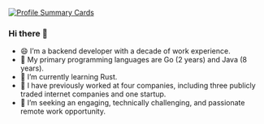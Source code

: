 
[![Profile Summary Cards](http://github-profile-summary-cards.vercel.app/api/cards/profile-details?username=kingson4wu)](https://github.com/vn7n24fzkq/github-profile-summary-cards)

### Hi there 👋
- 😄 I’m a backend developer with a decade of work experience.
- 💬 My primary programming languages are Go (2 years) and Java (8 years).
- 🌱 I’m currently learning Rust.
- 🔭 I have previously worked at four companies, including three publicly traded internet companies and one startup.
- 👯 I’m seeking an engaging, technically challenging, and passionate remote work opportunity.

<!--
### Stat

<img  src="https://github-readme-stats.vercel.app/api?username=kingson4wu&show_icons=true&theme=vue" alt="Andy's github stats" />


### Hi there 👋
-->

<!--
**Kingson4Wu/Kingson4Wu** is a ✨ _special_ ✨ repository because its `README.md` (this file) appears on your GitHub profile.

Here are some ideas to get you started:

- 🔭 I’m currently working on ...
- 🌱 I’m currently learning ...
- 👯 I’m looking to collaborate on ...
- 🤔 I’m looking for help with ...
- 💬 Ask me about ...
- 📫 How to reach me: ...
- 😄 Pronouns: ...
- ⚡ Fun fact: ...
-->
